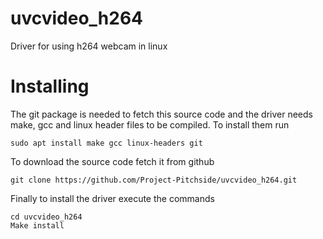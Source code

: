 # uvcvideo_h264
Driver for using h264 webcam in linux

# Installing

The git package is needed to fetch this source code and the driver needs make, gcc and linux header files to be compiled. To install them run 

`sudo apt install make gcc linux-headers git`

To download the source code fetch it from github

`git clone https://github.com/Project-Pitchside/uvcvideo_h264.git`

Finally to install the driver execute the commands

```
cd uvcvideo_h264
Make install
```

